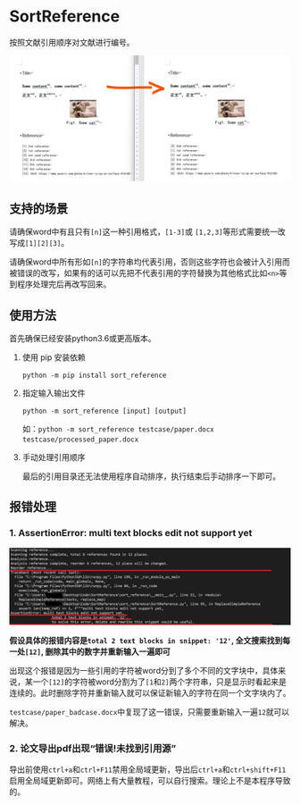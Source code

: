 # SortReference

按照文献引用顺序对文献进行编号。

![demo](https://raw.githubusercontent.com/Casxt/SortReference/main/img/demo.jpg "demo")

## 支持的场景

请确保word中有且只有`[n]`这一种引用格式，`[1-3]`或 `[1,2,3]`等形式需要统一改写成`[1][2][3]`。

请确保word中所有形如`[n]`的字符串均代表引用，否则这些字符也会被计入引用而被错误的改写，如果有的话可以先把不代表引用的字符替换为其他格式比如`<n>`等到程序处理完后再改写回来。

## 使用方法

首先确保已经安装python3.6或更高版本。

1. 使用 pip 安装依赖

    ```
    python -m pip install sort_reference
    ```

2. 指定输入输出文件

    ```
    python -m sort_reference [input] [output] 
    ```
    如：`python -m sort_reference testcase/paper.docx testcase/processed_paper.docx`

3. 手动处理引用顺序

    最后的引用目录还无法使用程序自动排序，执行结束后手动排序一下即可。

## 报错处理

### 1. AssertionError: multi text blocks edit not support yet

![multi_text_blocks_error](https://raw.githubusercontent.com/Casxt/SortReference/main/img/multi_text_blocks_error.jpg?raw=true "multi_text_blocks_error")

**假设具体的报错内容是`total 2 text blocks in snippet: '12'`, 全文搜索找到每一处`[12]`, 删除其中的数字并重新输入一遍即可**

出现这个报错是因为一些引用的字符被word分到了多个不同的文字块中，具体来说，某一个`[12]`的字符被word分割为了`[1`和`2]`两个字符串，只是显示时看起来是连续的。此时删除字符并重新输入就可以保证新输入的字符在同一个文字块内了。

`testcase/paper_badcase.docx`中复现了这一错误，只需要重新输入一遍`12`就可以解决。

### 2. 论文导出pdf出现“错误!未找到引用源”

导出前使用`ctrl+a`和`ctrl+F11`禁用全局域更新，导出后`ctrl+a`和`ctrl+shift+F11`启用全局域更新即可。网络上有大量教程，可以自行搜索。理论上不是本程序导致的。